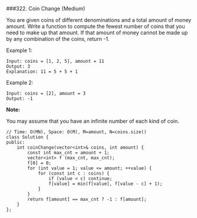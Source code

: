 ###322. Coin Change (Medium)

You are given coins of different denominations and a total amount of money amount. Write a function to compute the fewest number of coins that you need to make up that amount. If that amount of money cannot be made up by any combination of the coins, return -1.

Example 1:

```
Input: coins = [1, 2, 5], amount = 11
Output: 3 
Explanation: 11 = 5 + 5 + 1
```
Example 2:

```
Input: coins = [2], amount = 3
Output: -1
```

**Note:**

You may assume that you have an infinite number of each kind of coin.

```
// Time: O(MN), Space: O(M), M=amount, N=coins.size()
class Solution {
public:
    int coinChange(vector<int>& coins, int amount) {
        const int max_cnt = amount + 1;
        vector<int> f (max_cnt, max_cnt);
        f[0] = 0;
        for (int value = 1; value <= amount; ++value) {
            for (const int c : coins) {
                if (value < c) continue;
                f[value] = min(f[value], f[value - c] + 1);
            }
        }
        return f[amount] == max_cnt ? -1 : f[amount];
    }
};
```
